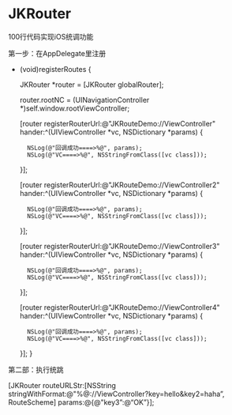 # JKRouter
100行代码实现iOS统调功能

第一步：在AppDelegate里注册

- (void)registerRoutes {

    JKRouter *router = [JKRouter globalRouter];

    router.rootNC = (UINavigationController *)self.window.rootViewController;
    
    [router registerRouterUrl:@"JKRouteDemo://ViewController" hander:^(UIViewController *vc, NSDictionary *params) {

        NSLog(@"回调成功====>%@", params);
        NSLog(@"VC====>%@", NSStringFromClass([vc class]));

    }];
    
    [router registerRouterUrl:@"JKRouteDemo://ViewController2" hander:^(UIViewController *vc, NSDictionary *params) {

        NSLog(@"回调成功====>%@", params);
        NSLog(@"VC====>%@", NSStringFromClass([vc class]));

    }];
    
    [router registerRouterUrl:@"JKRouteDemo://ViewController3" hander:^(UIViewController *vc, NSDictionary *params) {

        NSLog(@"回调成功====>%@", params);
        NSLog(@"VC====>%@", NSStringFromClass([vc class]));

    }];
    
    [router registerRouterUrl:@"JKRouteDemo://ViewController4" hander:^(UIViewController *vc, NSDictionary *params) {

        NSLog(@"回调成功====>%@", params);
        NSLog(@"VC====>%@", NSStringFromClass([vc class]));

    }];
}

第二部：执行统跳

[JKRouter routeURLStr:[NSString stringWithFormat:@"%@://ViewController?key=hello&key2=haha”, RouteScheme] params:@{@"key3”:@“OK”}];
